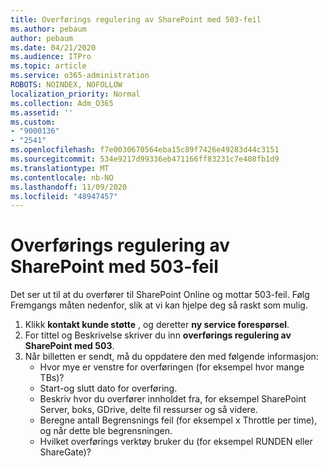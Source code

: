 ```yaml
---
title: Overførings regulering av SharePoint med 503-feil
ms.author: pebaum
author: pebaum
ms.date: 04/21/2020
ms.audience: ITPro
ms.topic: article
ms.service: o365-administration
ROBOTS: NOINDEX, NOFOLLOW
localization_priority: Normal
ms.collection: Adm_O365
ms.assetid: ''
ms.custom:
- "9000136"
- "2541"
ms.openlocfilehash: f7e0030670564eba15c89f7426e49283d44c3151
ms.sourcegitcommit: 534e9217d99336eb471166ff83231c7e408fb1d9
ms.translationtype: MT
ms.contentlocale: nb-NO
ms.lasthandoff: 11/09/2020
ms.locfileid: "48947457"
---
```

# <a name="sharepoint-migration-throttling-with-503-errors"></a>Overførings regulering av SharePoint med 503-feil

Det ser ut til at du overfører til SharePoint Online og mottar 503-feil. Følg Fremgangs måten nedenfor, slik at vi kan hjelpe deg så raskt som mulig.

1. Klikk **kontakt kunde støtte** , og deretter **ny service forespørsel**.
2. For tittel og Beskrivelse skriver du inn **overførings regulering av SharePoint med 503**.
3. Når billetten er sendt, må du oppdatere den med følgende informasjon:
    - Hvor mye er venstre for overføringen (for eksempel hvor mange TBs)?
    - Start-og slutt dato for overføring.
    - Beskriv hvor du overfører innholdet fra, for eksempel SharePoint Server, boks, GDrive, delte fil ressurser og så videre.
    - Beregne antall Begrensnings feil (for eksempel x Throttle per time), og når dette ble begrensningen.
    - Hvilket overførings verktøy bruker du (for eksempel RUNDEN eller ShareGate)?
